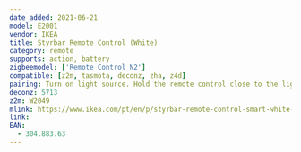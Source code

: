 ```yaml
---
date_added: 2021-06-21
model: E2001
vendor: IKEA
title: Styrbar Remote Control (White)
category: remote
supports: action, battery
zigbeemodel: ['Remote Control N2']
compatible: [z2m, tasmota, deconz, zha, z4d]
pairing: Turn on light source. Hold the remote control close to the light source you want to add. Press and hold the pairing button for at least 10 seconds. To reset: press the pairing button 4 times within 5 seconds.
deconz: 5713
z2m: W2049
mlink: https://www.ikea.com/pt/en/p/styrbar-remote-control-smart-white-30488363/
link: 
EAN: 
  - 304.883.63
---
```

